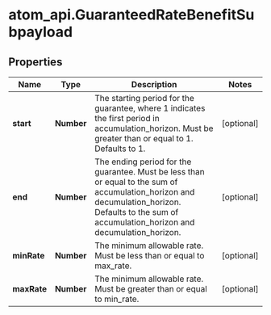 # atom_api.GuaranteedRateBenefitSubpayload

## Properties
Name | Type | Description | Notes
------------ | ------------- | ------------- | -------------
**start** | **Number** | The starting period for the guarantee, where 1 indicates the first period in accumulation_horizon. Must be greater than or equal to 1. Defaults to 1. | [optional] 
**end** | **Number** | The ending period for the guarantee. Must be less than or equal to the sum of accumulation_horizon and decumulation_horizon. Defaults to the sum of accumulation_horizon and decumulation_horizon. | [optional] 
**minRate** | **Number** | The minimum allowable rate. Must be less than or equal to max_rate. | [optional] 
**maxRate** | **Number** | The minimum allowable rate. Must be greater than or equal to min_rate. | [optional] 



